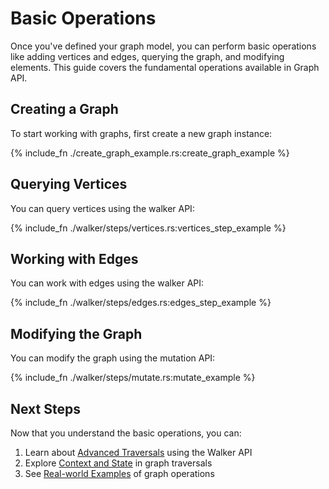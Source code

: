 # Basic Operations

Once you've defined your graph model, you can perform basic operations like adding vertices and edges, querying the
graph, and modifying elements. This guide covers the fundamental operations available in Graph API.

## Creating a Graph

To start working with graphs, first create a new graph instance:

{% include_fn ./create_graph_example.rs:create_graph_example %}

## Querying Vertices

You can query vertices using the walker API:

{% include_fn ./walker/steps/vertices.rs:vertices_step_example %}

## Working with Edges

You can work with edges using the walker API:

{% include_fn ./walker/steps/edges.rs:edges_step_example %}

## Modifying the Graph

You can modify the graph using the mutation API:

{% include_fn ./walker/steps/mutate.rs:mutate_example %}

## Next Steps

Now that you understand the basic operations, you can:

1. Learn about [Advanced Traversals](./traversal.md) using the Walker API
2. Explore [Context and State](./walker/context.md) in graph traversals
3. See [Real-world Examples](./walker/steps.md) of graph operations